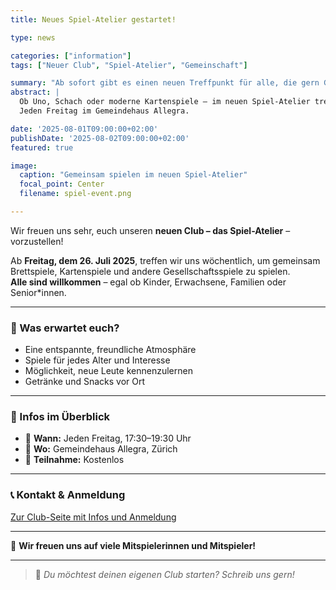 ```yaml
---
title: Neues Spiel-Atelier gestartet!

type: news

categories: ["information"]
tags: ["Neuer Club", "Spiel-Atelier", "Gemeinschaft"]

summary: "Ab sofort gibt es einen neuen Treffpunkt für alle, die gern Gesellschaftsspiele spielen: das Spiel-Atelier in Zürich!"
abstract: |
  Ob Uno, Schach oder moderne Kartenspiele – im neuen Spiel-Atelier treffen sich Jung und Alt zum gemeinsamen Spielen, Lachen und Kennenlernen.  
  Jeden Freitag im Gemeindehaus Allegra.

date: '2025-08-01T09:00:00+02:00'
publishDate: '2025-08-02T09:00:00+02:00'
featured: true

image:
  caption: "Gemeinsam spielen im neuen Spiel-Atelier"
  focal_point: Center
  filename: spiel-event.png

---
```


Wir freuen uns sehr, euch unseren **neuen Club – das Spiel-Atelier** – vorzustellen!

Ab **Freitag, dem 26. Juli 2025**, treffen wir uns wöchentlich, um gemeinsam Brettspiele, Kartenspiele und andere Gesellschaftsspiele zu spielen.  
**Alle sind willkommen** – egal ob Kinder, Erwachsene, Familien oder Senior*innen.

---

### 🧩 Was erwartet euch?

- Eine entspannte, freundliche Atmosphäre
- Spiele für jedes Alter und Interesse
- Möglichkeit, neue Leute kennenzulernen
- Getränke und Snacks vor Ort

---

### 📍 Infos im Überblick

- 📅 **Wann:** Jeden Freitag, 17:30–19:30 Uhr  
- 📍 **Wo:** Gemeindehaus Allegra, Zürich  
- 💸 **Teilnahme:** Kostenlos

---

### 📞 Kontakt & Anmeldung

[Zur Club-Seite mit Infos und Anmeldung](/atelier/spiel/)

---

🎲 **Wir freuen uns auf viele Mitspielerinnen und Mitspieler!**

---

> 📣 *Du möchtest deinen eigenen Club starten? Schreib uns gern!*

